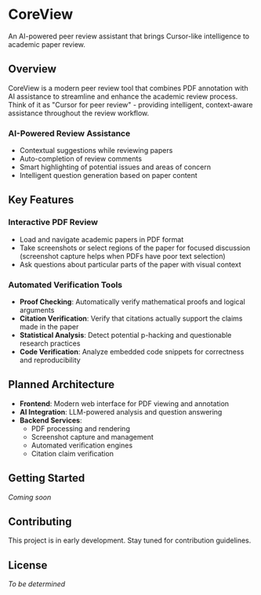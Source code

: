 # CoreView

An AI-powered peer review assistant that brings Cursor-like intelligence to academic paper review.

## Overview

CoreView is a modern peer review tool that combines PDF annotation with AI assistance to streamline and enhance the academic review process. Think of it as "Cursor for peer review" - providing intelligent, context-aware assistance throughout the review workflow.

### AI-Powered Review Assistance
- Contextual suggestions while reviewing papers
- Auto-completion of review comments
- Smart highlighting of potential issues and areas of concern
- Intelligent question generation based on paper content

## Key Features

### Interactive PDF Review
- Load and navigate academic papers in PDF format
- Take screenshots or select regions of the paper for focused discussion (screenshot capture helps when PDFs have poor text selection)
- Ask questions about particular parts of the paper with visual context

### Automated Verification Tools
- **Proof Checking**: Automatically verify mathematical proofs and logical arguments
- **Citation Verification**: Verify that citations actually support the claims made in the paper
- **Statistical Analysis**: Detect potential p-hacking and questionable research practices
- **Code Verification**: Analyze embedded code snippets for correctness and reproducibility

## Planned Architecture

- **Frontend**: Modern web interface for PDF viewing and annotation
- **AI Integration**: LLM-powered analysis and question answering
- **Backend Services**: 
  - PDF processing and rendering
  - Screenshot capture and management
  - Automated verification engines
  - Citation claim verification

## Getting Started

*Coming soon*

## Contributing

This project is in early development. Stay tuned for contribution guidelines.

## License

*To be determined*